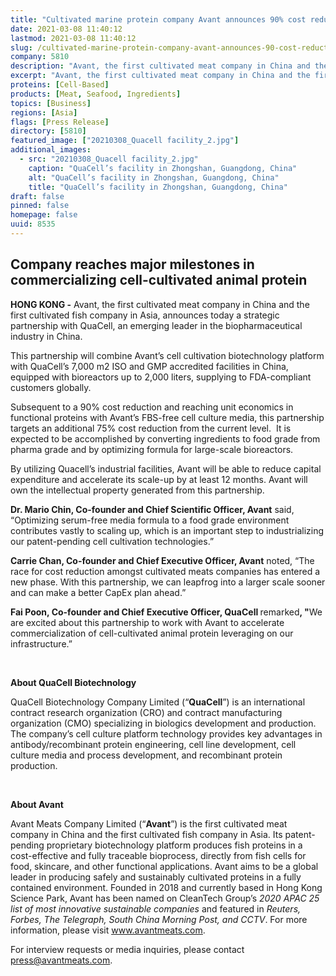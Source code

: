 ```yaml
---
title: "Cultivated marine protein company Avant announces 90% cost reduction, new strategic partnership to accelerate scale up"
date: 2021-03-08 11:40:12
lastmod: 2021-03-08 11:40:12
slug: /cultivated-marine-protein-company-avant-announces-90-cost-reduction-new-strategic
company: 5810
description: "Avant, the first cultivated meat company in China and the first cultivated fish company in Asia, announces today a strategic partnership with QuaCell, an emerging leader in the biopharmaceutical industry in China."
excerpt: "Avant, the first cultivated meat company in China and the first cultivated fish company in Asia, announces today a strategic partnership with QuaCell, an emerging leader in the biopharmaceutical industry in China."
proteins: [Cell-Based]
products: [Meat, Seafood, Ingredients]
topics: [Business]
regions: [Asia]
flags: [Press Release]
directory: [5810]
featured_image: ["20210308_Quacell facility_2.jpg"]
additional_images:
  - src: "20210308_Quacell facility_2.jpg"
    caption: "QuaCell’s facility in Zhongshan, Guangdong, China"
    alt: "QuaCell’s facility in Zhongshan, Guangdong, China"
    title: "QuaCell’s facility in Zhongshan, Guangdong, China"
draft: false
pinned: false
homepage: false
uuid: 8535
---
```

<p><strong></strong></p>
<h2>Company reaches major milestones in commercializing cell-cultivated animal protein</h2>
<p><strong>HONG KONG -</strong> Avant, the first cultivated meat company in China and the first cultivated fish company in Asia, announces today a strategic partnership with QuaCell, an emerging leader in the biopharmaceutical industry in China.</p>
<p>This partnership will combine Avant’s cell cultivation biotechnology platform with QuaCell’s 7,000 m2 ISO and GMP accredited facilities in China, equipped with bioreactors up to 2,000 liters, supplying to FDA-compliant customers globally.</p>
<p>Subsequent to a 90% cost reduction and reaching unit economics in functional proteins with Avant’s FBS-free cell culture media, this partnership targets an additional 75% cost reduction from the current level.  It is expected to be accomplished by converting ingredients to food grade from pharma grade and by optimizing formula for large-scale bioreactors.</p>
<p>By utilizing Quacell’s industrial facilities, Avant will be able to reduce capital expenditure and accelerate its scale-up by at least 12 months. Avant will own the intellectual property generated from this partnership.</p>
<p><strong>Dr. Mario Chin</strong><strong>, Co-founder and Chief Scientific Officer, Avant</strong> said, “Optimizing serum-free media formula to a food grade environment contributes vastly to scaling up, which is an important step to industrializing our patent-pending cell cultivation technologies.”</p>
<p><strong>C</strong><strong>arrie Chan, Co-founder and Chief Executive Officer, Avant</strong> noted, “The race for cost reduction amongst cultivated meats companies has entered a new phase. With this partnership, we can leapfrog into a larger scale sooner and can make a better CapEx plan ahead.”</p>
<p><strong>Fai Poon, Co-founder and Chief Executive Officer, QuaCell </strong>remarked<strong>, "</strong>We are excited about this partnership to work with Avant to accelerate commercialization of cell-cultivated animal protein leveraging on our infrastructure.”</p>
<p>
 </p>
<p><strong>About QuaCell Biotechnology</strong></p>
<p>QuaCell Biotechnology Company Limited (“<strong>QuaCell</strong>”) is an international contract research organization (CRO) and contract manufacturing organization (CMO) specializing in biologics development and production. The company’s cell culture platform technology provides key advantages in antibody/recombinant protein engineering, cell line development, cell culture media and process development, and recombinant protein production. </p>
<p> </p>
<p><strong>About Avant </strong></p>
<p>Avant Meats Company Limited (“<strong>Avant</strong>”) is the first cultivated meat company in China and the first cultivated fish company in Asia. Its patent-pending proprietary biotechnology platform produces fish proteins in a cost-effective and fully traceable bioprocess, directly from fish cells for food, skincare, and other functional applications. Avant aims to be a global leader in producing safely and sustainably cultivated proteins in a fully contained environment. Founded in 2018 and currently based in Hong Kong Science Park, Avant has been named on CleanTech Group’s <em>2020 APAC 25 list of most innovative sustainable companies</em> and featured in <em>Reuters,</em> <em>Forbes, The Telegraph, South China Morning Post, and CCTV</em>. For more information, please visit <u><a href="http://www.avantmeats.com">www.avantmeats.com</a></u>. </p>
<p>For interview requests or media inquiries, please contact <u><a href="mailto:press@avantmeats.com">press@avantmeats.com</a></u>.  </p>
<p> </p>
